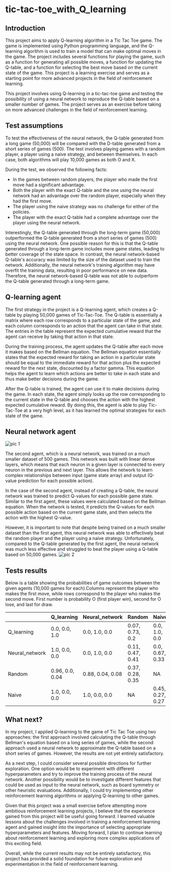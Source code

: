 # tic-tac-toe_with_Q_learning
## Introduction

This project aims to apply Q-learning algorithm in a Tic Tac Toe game. The game is implemented using Python programming language, and the Q-learning algorithm is used to train a model that can make optimal moves in the game. The project includes several functions for playing the game, such as a function for generating all possible moves, a function for updating the Q-table, and a function for selecting the best move based on the current state of the game. This project is a learning exercise and serves as a starting point for more advanced projects in the field of reinforcement learning.

This project involves using Q-learning in a tic-tac-toe game and testing the possibility of using a neural network to reproduce the Q-table based on a smaller number of games. The project serves as an exercise before taking on more advanced challenges in the field of reinforcement learning.

## Test assumptions

To test the effectiveness of the neural network, the Q-table generated from a long game (50,000) will be compared with the D-table generated from a short series of games (500). The test involves playing games with a random player, a player using a naive strategy, and between themselves. In each case, both algorithms will play 10,000 games as both O and X.

During the test, we observed the following facts:

* In the games between random players, the player who made the first move had a significant advantage.
* Both the player with the exact Q-table and the one using the neural network had an advantage over the random player, especially when they had the first move.
* The player using the naive strategy was no challenge for either of the policies.
* The player with the exact Q-table had a complete advantage over the player using the neural network.

Interestingly, the Q-table generated through the long-term game (50,000) outperformed the Q-table generated from a short series of games (500) using the neural network. One possible reason for this is that the Q-table generated through a long-term game includes more game states, leading to better coverage of the state space. In contrast, the neural network-based Q-table's accuracy was limited by the size of the dataset used to train the network. Additionally, the neural network's training algorithm may have overfit the training data, resulting in poor performance on new data. Therefore, the neural network-based Q-table was not able to outperform the Q-table generated through a long-term game.

## Q-learning agent

The first strategy in the project is a Q-learning agent, which creates a Q-table by playing 50,000 games of Tic-Tac-Toe. The Q-table is essentially a matrix where each row corresponds to a particular state of the game, and each column corresponds to an action that the agent can take in that state. The entries in the table represent the expected cumulative reward that the agent can receive by taking that action in that state.

During the training process, the agent updates the Q-table after each move it makes based on the Bellman equation. The Bellman equation essentially states that the expected reward for taking an action in a particular state should be equal to the immediate reward for that action plus the expected reward for the next state, discounted by a factor gamma. This equation helps the agent to learn which actions are better to take in each state and thus make better decisions during the game.

After the Q-table is trained, the agent can use it to make decisions during the game. In each state, the agent simply looks up the row corresponding to the current state in the Q-table and chooses the action with the highest expected cumulative reward. By doing this, the agent is able to play Tic-Tac-Toe at a very high level, as it has learned the optimal strategies for each state of the game.

## Neural network agent


![pic 1](https://github.com/KordianChi/tic-tac-toe_with_Q_learning/blob/main/model.png)

The second agent, which is a neural network, was trained on a much smaller dataset of 500 games. This network was built with linear dense layers, which means that each neuron in a given layer is connected to every neuron in the previous and next layer. This allows the network to learn complex relationships between input (game state array) and output (Q-value prediction for each possible action).

In the case of the second agent, instead of creating a Q-table, the neural network was trained to predict Q-values for each possible game state. Similar to the first agent, these values were calculated based on the Bellman equation. When the network is tested, it predicts the Q-values for each possible action based on the current game state, and then selects the action with the highest Q-value.

However, it is important to note that despite being trained on a much smaller dataset than the first agent, this neural network was able to effectively beat the random player and the player using a naive strategy. Unfortunately, compared to the Q-table generated by the first agent, the neural network was much less effective and struggled to beat the player using a Q-table based on 50,000 games.
![pic 2](https://github.com/KordianChi/tic-tac-toe_with_Q_learning/blob/main/loss_plot.png)

## Tests results

Below is a table showing the probabilities of game outcomes between the given agents (10,000 games for each).Columns represent the player who makes the first move, while rows correspond to the player who makes the second move. First number is probability O (first player win), second for O lose, and last for draw.

|          | Q_learning | Neural_network | Random | Naive |
| -------- | -------- | -------- | -------- | -------- |
| Q_learning|   0.0, 0.0, 1.0    |    0.0, 1.0, 0.0    |    0.07, 0.73,	0.2    |    0.0, 1.0, 0.0     |
| Neural_network |    1.0, 0.0, 0.0    |    0.0, 1.0, 0.0     |    0.11, 0.47, 0.41    |    0.0, 0.67, 0.33     |
| Random |    0.96, 0.0, 0.04   |    0.88, 0.04, 0.08    |    0.37, 0.28, 0.35    |    NA   |
| Naive |    1.0, 0.0, 0.0   |    1.0, 0.0, 0.0   |    NA  |    0.45, 0.27, 0.27    |

## What next?

In my project, I applied Q-learning to the game of Tic Tac Toe using two approaches: the first approach involved calculating the Q-table through Bellman's equation based on a long series of games, while the second approach used a neural network to approximate the Q-table based on a short series of games. However, the results are not yet entirely satisfactory.

As a next step, I could consider several possible directions for further exploration. One option would be to experiment with different hyperparameters and try to improve the training process of the neural network. Another possibility would be to investigate different features that could be used as input to the neural network, such as board symmetry or other heuristic evaluations. Additionally, I could try implementing other reinforcement learning algorithms or applying Q-learning to other games.

Given that this project was a small exercise before attempting more ambitious reinforcement learning projects, I believe that the experience gained from this project will be useful going forward. I learned valuable lessons about the challenges involved in training a reinforcement learning agent and gained insight into the importance of selecting appropriate hyperparameters and features. Moving forward, I plan to continue learning about reinforcement learning and exploring more complex applications of this exciting field.

Overall, while the current results may not be entirely satisfactory, this project has provided a solid foundation for future exploration and experimentation in the field of reinforcement learning.
